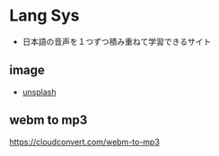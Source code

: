 # Lang Sys
- 日本語の音声を１つずつ積み重ねて学習できるサイト

## image
- [unsplash](https://unsplash.com)

## webm to mp3
https://cloudconvert.com/webm-to-mp3